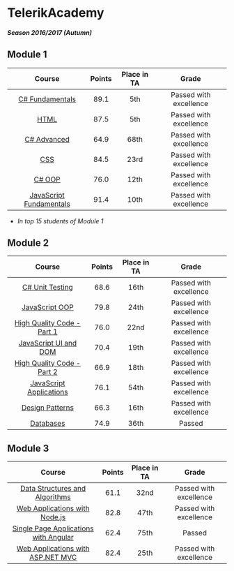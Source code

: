 # TelerikAcademy

##### Season 2016/2017 (Autumn)

## Module 1

|                            Course                           | Points | Place in TA |          Grade         |
|:-----------------------------------------------------------:|:------:|:-----------:|:----------------------:|
|        [C# Fundamentals](/01.%20C%23%20Fundamentals)        |  89.1  |     5th     | Passed with excellence |
|                     [HTML](/01.%20HTML)                     |  87.5  |     5th     | Passed with excellence |
|            [C# Advanced](/02.%20C%23%20Advanced)            |  64.9  |     68th    | Passed with excellence |
|                      [CSS](/02.%20CSS)                      |  84.5  |     23rd    | Passed with excellence |
|                 [C# OOP](/03.%20C%23%20OOP)                 |  76.0  |     12th    | Passed with excellence |
| [JavaScript Fundamentals](/03.%20JavaScript%20Fundamentals) |  91.4  |     10th    | Passed with excellence |

- *In top 15 students of Module 1*

## Module 2

|                                   Course                                  | Points | Place in TA |          Grade         |
|:-------------------------------------------------------------------------:|:------:|:-----------:|:----------------------:|
|              [C# Unit Testing](/04.%20C%23%20Unit%20Testing)              |  68.6  |     16th    | Passed with excellence |
|                 [JavaScript OOP](/04.%20JavaScript%20OOP)                 |  79.8  |     24th    | Passed with excellence |
| [High Quality Code - Part 1](/05.%20High%20Quality%20Code%20-%20Part%201) |  76.0  |     22nd    | Passed with excellence |
|        [JavaScript UI and DOM](/05.%20JavaScript%20UI%20and%20DOM)        |  70.4  |     19th    | Passed with excellence |
| [High Quality Code - Part 2](/06.%20High%20Quality%20Code%20-%20Part%202) |  66.9  |     18th    | Passed with excellence |
|        [JavaScript Applications](/06.%20JavaScript%20Applications)        |  76.1  |     54th    | Passed with excellence |
|                [Design Patterns](/07.%20Design%20Patterns)                |  66.3  |     16th    | Passed with excellence |
|                       [Databases](/07.%20Databases)                       |  74.9  |     36th    |         Passed         |

## Module 3

|                                             Course                                            | Points | Place in TA |          Grade         |
|:---------------------------------------------------------------------------------------------:|:------:|:-----------:|:----------------------:|
|         [Data Structures and Algorithms](/08.%20Data%20Structures%20and%20Algorithms)         |  61.1  |     32nd    | Passed with excellence |
|                [Web Applications with Node.js](https://github.com/Gmenas/gMag)                |  82.8  |     47th    | Passed with excellence |
| [Single Page Applications with Angular](https://github.com/TheChangeableSharks/SharedStories) |  62.4  |     75th    |         Passed         |
|           [Web Applications with ASP.NET MVC](https://github.com/markshark05/GForum)          |  82.4  |     25th    | Passed with excellence |
